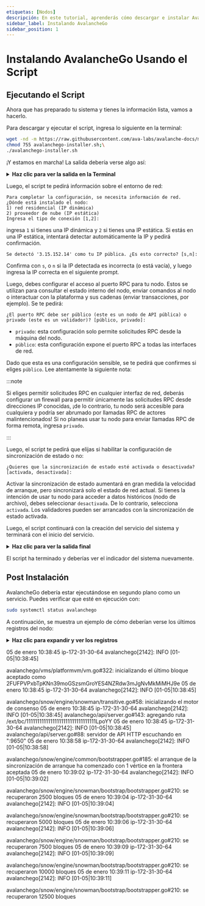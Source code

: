 ```yaml
---
etiquetas: [Nodos]
descripción: En este tutorial, aprenderás cómo descargar e instalar AvalancheGo utilizando el script de instalación.
sidebar_label: Instalando AvalancheGo
sidebar_position: 1
---
```


# Instalando AvalancheGo Usando el Script

## Ejecutando el Script

Ahora que has preparado tu sistema y tienes la información lista, vamos a hacerlo.

Para descargar y ejecutar el script, ingresa lo siguiente en la terminal:

```bash
wget -nd -m https://raw.githubusercontent.com/ava-labs/avalanche-docs/master/scripts/avalanchego-installer.sh;\
chmod 755 avalanchego-installer.sh;\
./avalanchego-installer.sh
```

¡Y estamos en marcha! La salida debería verse algo así:

<details>
<summary><b>Haz clic para ver la salida en la Terminal</b></summary>

```text
Instalador de AvalancheGo
---------------------
Preparando el entorno...
Se encontró la arquitectura arm64...
Buscando la última versión arm64...
Se intentará descargar:
 https://github.com/ava-labs/avalanchego/releases/download/v1.1.1/avalanchego-linux-arm64-v1.1.1.tar.gz
avalanchego-linux-arm64-v1.1.1.tar.gz 100%[=========================================================================>]  29.83M  75.8MB/s    in 0.4s
2020-12-28 14:57:47 URL:https://github-production-release-asset-2e65be.s3.amazonaws.com/246387644/f4d27b00-4161-11eb-8fb2-156a992fd2c8?X-Amz-Algorithm=AWS4-HMAC-SHA256&X-Amz-Credential=AKIAIWNJYAX4CSVEH53A%2F20201228%2Fus-east-1%2Fs3%2Faws4_request&X-Amz-Date=20201228T145747Z&X-Amz-Expires=300&X-Amz-Signature=ea838877f39ae940a37a076137c4c2689494c7e683cb95a5a4714c062e6ba018&X-Amz-SignedHeaders=host&actor_id=0&key_id=0&repo_id=246387644&response-content-disposition=attachment%3B%20filename%3Davalanchego-linux-arm64-v1.1.1.tar.gz&response-content-type=application%2Foctet-stream [31283052/31283052] -> "avalanchego-linux-arm64-v1.1.1.tar.gz" [1]
Desempaquetando archivos del nodo...
avalanchego-v1.1.1/plugins/
avalanchego-v1.1.1/plugins/evm
avalanchego-v1.1.1/avalanchego
Archivos del nodo desempaquetados en /home/ubuntu/avalanche-node
```

</details>

Luego, el script te pedirá información sobre el entorno de red:

```text
Para completar la configuración, se necesita información de red.
¿Dónde está instalado el nodo:
1) red residencial (IP dinámica)
2) proveedor de nube (IP estática)
Ingresa el tipo de conexión [1,2]:
```

ingresa `1` si tienes una IP dinámica y `2` si tienes una IP estática. Si estás en
una IP estática, intentará detectar automáticamente la IP y pedirá confirmación.

```text
Se detectó '3.15.152.14' como tu IP pública. ¿Es esto correcto? [s,n]:
```

Confirma con `s`, o `n` si la IP detectada es incorrecta (o está vacía), y luego ingresa
la IP correcta en el siguiente prompt.

Luego, debes configurar el acceso al puerto RPC para tu nodo. Estos se utilizan para consultar
el estado interno del nodo, enviar comandos al nodo o interactuar
con la plataforma y sus cadenas (enviar transacciones, por ejemplo). Se te
pedirá:

```text
¿El puerto RPC debe ser público (este es un nodo de API pública) o privado (este es un validador)? [público, privado]:
```

- `privado`: esta configuración solo permite solicitudes RPC desde la máquina del nodo.
- `público`: esta configuración expone el puerto RPC a todas las interfaces de red.

Dado que esta es una configuración sensible, se te pedirá que confirmes si eliges
`público`. Lee atentamente la siguiente nota:

:::note

Si eliges permitir solicitudes RPC en cualquier interfaz de red, deberás
configurar un firewall para permitir únicamente las solicitudes RPC desde direcciones IP conocidas,
¡de lo contrario, tu nodo será accesible para cualquiera y podría ser abrumado por
llamadas RPC de actores malintencionados! Si no planeas usar tu nodo para enviar
llamadas RPC de forma remota, ingresa `privado`.

:::

Luego, el script te pedirá que elijas si habilitar la configuración de sincronización de estado
o no:

```text
¿Quieres que la sincronización de estado esté activada o desactivada? [activada, desactivada]:
```

Activar la sincronización de estado aumentará en gran medida la velocidad de arranque,
pero sincronizará solo el estado de red actual. Si tienes la intención de usar tu nodo para
acceder a datos históricos (nodo de archivo), debes seleccionar `desactivada`. De lo contrario,
selecciona `activada`. Los validadores pueden ser arrancados con la sincronización de estado activada.

Luego, el script continuará con la creación del servicio del sistema y terminará con
el inicio del servicio.

<details>
<summary><b>Haz clic para ver la salida final</b></summary>

```text
Se creó el enlace simbólico /etc/systemd/system/multi-user.target.wants/avalanchego.service → /etc/systemd/system/avalanchego.service.

¡Hecho!

Tu nodo ahora debería estar en proceso de arranque.
El archivo de configuración del nodo es /home/ubuntu/.avalanchego/configs/node.json
El archivo de configuración de la cadena C es /home/ubuntu/.avalanchego/configs/chains/C/config.json
El directorio de complementos, para almacenar binarios de VM de subred, es /home/ubuntu/.avalanchego/plugins
Para verificar que el servicio esté en ejecución, usa el siguiente comando (q para salir):
sudo systemctl status avalanchego
Para seguir el registro, usa (ctrl-c para detener):
sudo journalctl -u avalanchego -f

Encuéntranos en https://chat.avax.network si tienes problemas.
```

</details>

El script ha terminado y deberías ver el indicador del sistema nuevamente.

## Post Instalación

AvalancheGo debería estar ejecutándose en segundo plano como un servicio. Puedes verificar que esté en ejecución con:

```bash
sudo systemctl status avalanchego
```

A continuación, se muestra un ejemplo de cómo deberían verse los últimos registros del nodo:

<details>
<summary><b>Haz clic para expandir y ver los registros</b></summary>

```text
● avalanchego.service - Servicio de systemd de AvalancheGo
Loaded: loaded (/etc/systemd/system/avalanchego.service; enabled; vendor preset: enabled)
Active: active (running) since Tue 2021-01-05 10:38:21 UTC; 51s ago
Main PID: 2142 (avalanchego)
Tasks: 8 (limit: 4495)
Memory: 223.0M
CGroup: /system.slice/avalanchego.service
└─2142 /home/ubuntu/avalanche-node/avalanchego --public-ip-resolution-service=opendns --http-host=
```

</details>

05 de enero 10:38:45 ip-172-31-30-64 avalanchego[2142]: INFO [01-05|10:38:45] <P Chain> avalanchego/vms/platformvm/vm.go#322: inicializando el último bloque aceptado como 2FUFPVPxbTpKNn39moGSzsmGroYES4NZRdw3mJgNvMkMiMHJ9e
05 de enero 10:38:45 ip-172-31-30-64 avalanchego[2142]: INFO [01-05|10:38:45] <P Chain> avalanchego/snow/engine/snowman/transitive.go#58: inicializando el motor de consenso
05 de enero 10:38:45 ip-172-31-30-64 avalanchego[2142]: INFO [01-05|10:38:45] avalanchego/api/server.go#143: agregando ruta /ext/bc/11111111111111111111111111111111LpoYY
05 de enero 10:38:45 ip-172-31-30-64 avalanchego[2142]: INFO [01-05|10:38:45] avalanchego/api/server.go#88: servidor de API HTTP escuchando en ":9650"
05 de enero 10:38:58 ip-172-31-30-64 avalanchego[2142]: INFO [01-05|10:38:58] <P Chain> avalanchego/snow/engine/common/bootstrapper.go#185: el arranque de la sincronización de arranque ha comenzado con 1 vértice en la frontera aceptada
05 de enero 10:39:02 ip-172-31-30-64 avalanchego[2142]: INFO [01-05|10:39:02] <P Chain> avalanchego/snow/engine/snowman/bootstrap/bootstrapper.go#210: se recuperaron 2500 bloques
05 de enero 10:39:04 ip-172-31-30-64 avalanchego[2142]: INFO [01-05|10:39:04] <P Chain> avalanchego/snow/engine/snowman/bootstrap/bootstrapper.go#210: se recuperaron 5000 bloques
05 de enero 10:39:06 ip-172-31-30-64 avalanchego[2142]: INFO [01-05|10:39:06] <P Chain> avalanchego/snow/engine/snowman/bootstrap/bootstrapper.go#210: se recuperaron 7500 bloques
05 de enero 10:39:09 ip-172-31-30-64 avalanchego[2142]: INFO [01-05|10:39:09] <P Chain> avalanchego/snow/engine/snowman/bootstrap/bootstrapper.go#210: se recuperaron 10000 bloques
05 de enero 10:39:11 ip-172-31-30-64 avalanchego[2142]: INFO [01-05|10:39:11] <P Chain> avalanchego/snow/engine/snowman/bootstrap/bootstrapper.go#210: se recuperaron 12500 bloques